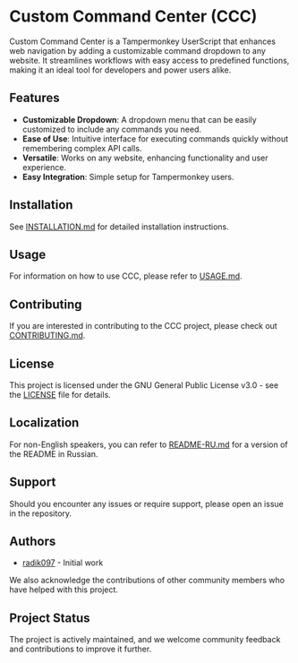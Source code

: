 # Custom Command Center (CCC)

Custom Command Center is a Tampermonkey UserScript that enhances web navigation by adding a customizable command dropdown to any website. 
It streamlines workflows with easy access to predefined functions, making it an ideal tool for developers and power users alike.

## Features

- **Customizable Dropdown**: A dropdown menu that can be easily customized to include any commands you need.
- **Ease of Use**: Intuitive interface for executing commands quickly without remembering complex API calls.
- **Versatile**: Works on any website, enhancing functionality and user experience.
- **Easy Integration**: Simple setup for Tampermonkey users.

## Installation

See [INSTALLATION.md](INSTALLATION.md) for detailed installation instructions.

## Usage

For information on how to use CCC, please refer to [USAGE.md](USAGE.md).

## Contributing

If you are interested in contributing to the CCC project, please check out [CONTRIBUTING.md](CONTRIBUTING.md).

## License

This project is licensed under the GNU General Public License v3.0 - see the [LICENSE](LICENSE) file for details.

## Localization

For non-English speakers, you can refer to [README-RU.md](README-RU.md) for a version of the README in Russian.

## Support

Should you encounter any issues or require support, please open an issue in the repository.

## Authors

- [radik097](https://github.com/radik097) - Initial work

We also acknowledge the contributions of other community members who have helped with this project.

## Project Status

The project is actively maintained, and we welcome community feedback and contributions to improve it further.
